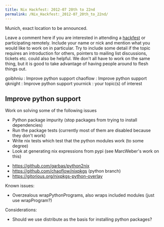 ```yaml
---
title: Nix Hackfest: 2012-07 20th to 22nd
permalink: /Nix_Hackfest:_2012-07_20th_to_22nd/
---
```


Munich, exact location to be announced.

Leave a comment here if you are interested in attending a [hackfest](http://en.wikipedia.org/wiki/Hackathon) or participating remotely. Include your name or nick and mention what you would like to work on in particular. Try to include some detail if the topic requires an introduction for others, pointers to mailing list discussions, tickets etc. could also be helpful. We don't all have to work on the same thing, but it is good to take advantage of having people around to flesh things out.

goibhniu : Improve python support
chaoflow : Improve python support
qknight : Improve python support
yournick : your topic(s) of interest

Improve python support
----------------------

Work on solving some of the following issues

-   Python package impurity (stop packages from trying to install dependencies)
-   Run the package tests (currently most of them are disabled because they don't work)
-   Write nix tests which test that the python modules work (to some degree)
-   Look at generating nix expressions from pypi (see MarcWeber's work on this)

<!-- -->

-   <https://github.com/garbas/python2nix>
-   <https://github.com/chaoflow/nixpkgs> (python branch)
-   <https://gitorious.org/nixpkgs-python-overlay>

Known issues:

-   Overzealous wrapPythonPrograms, also wraps included modules (just use wrapProgram?)

Considerations:

-   Should we use distribute as the basis for installing python packages?
